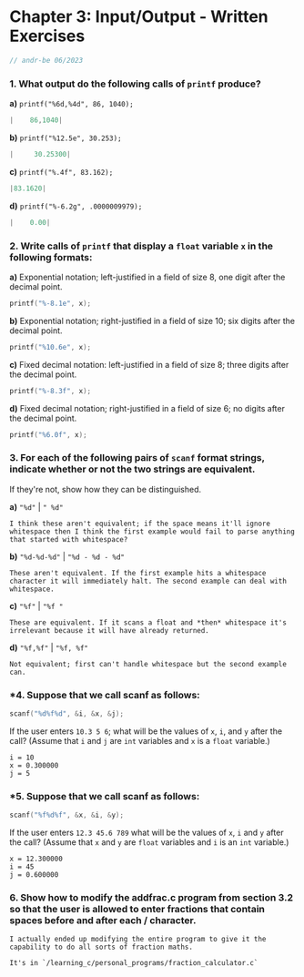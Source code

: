 # Chapter 3: Input/Output - Written Exercises
```C
// andr-be 06/2023
```

### 1. What output do the following calls of `printf` produce?
**a)**  `printf("%6d,%4d", 86, 1040);`
    
```C
|    86,1040|
```

**b)**  `printf("%12.5e", 30.253);`
```C
|     30.25300|
```

**c)**  `printf("%.4f", 83.162);`
```C
|83.1620|
```

**d)**  `printf("%-6.2g", .0000009979);`
```C
|    0.00|     
```

### 2. Write calls of `printf` that display a `float` variable `x` in the following formats:
**a)** Exponential notation; left-justified in a field of size 8, one digit after the decimal point.
```C
printf("%-8.1e", x);
```

**b)** Exponential notation; right-justified in a field of size 10; six digits after the decimal point.
```C
printf("%10.6e", x);
```

**c)** Fixed decimal notation: left-justified in a field of size 8; three digits after the decimal point.
```C
printf("%-8.3f", x);
```

**d)** Fixed decimal notation; right-justified in a field of size 6; no digits after the decimal point.
```C
printf("%6.0f", x);
```

### 3. For each of the following pairs of `scanf` format strings, indicate whether or not the two strings are equivalent. 
If they're not, show how they can be distinguished. 

**a)** `"%d"` | `" %d"`

    I think these aren't equivalent; if the space means it'll ignore whitespace then I think the first example would fail to parse anything that started with whitespace?

**b)** `"%d-%d-%d"` | `"%d - %d - %d"`

    These aren't equivalent. If the first example hits a whitespace character it will immediately halt. The second example can deal with whitespace.

**c)** `"%f"` | `"%f "`

    These are equivalent. If it scans a float and *then* whitespace it's irrelevant because it will have already returned.

**d)** `"%f,%f"` | `"%f, %f"`

    Not equivalent; first can't handle whitespace but the second example can.

### *4. Suppose that we call scanf as follows:
```C
scanf("%d%f%d", &i, &x, &j);
```
If the user enters `10.3 5 6`; what will be the values of `x`, `i`, and `y` after the call? (Assume that `i` and `j` are `int` variables and `x` is a `float` variable.)
    
    i = 10
    x = 0.300000
    j = 5 

### *5. Suppose that we call scanf as follows:
```C
scanf("%f%d%f", &x, &i, &y);
```
If the user enters `12.3 45.6 789` what will be the values of `x`, `i` and `y` after the call? (Assume that `x` and `y` are `float` variables and `i` is an `int` variable.)

    x = 12.300000
    i = 45
    j = 0.600000

### 6. Show how to modify the addfrac.c program from section 3.2 so that the user is allowed to enter fractions that contain spaces before and after each / character.

    I actually ended up modifying the entire program to give it the capability to do all sorts of fraction maths. 
    
    It's in `/learning_c/personal_programs/fraction_calculator.c`

